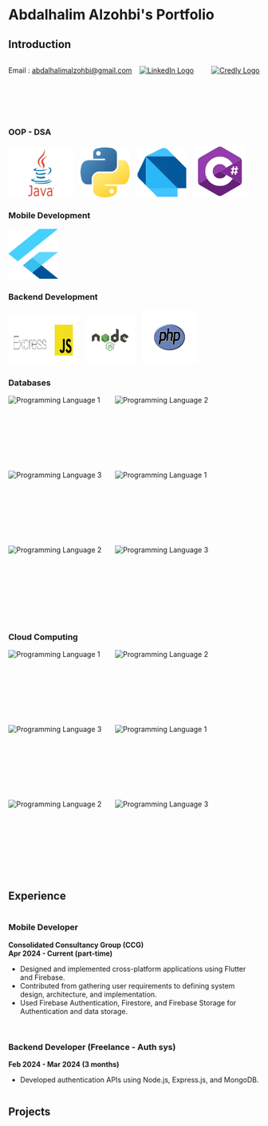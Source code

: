 # Abdalhalim Alzohbi's Portfolio

## Introduction

<div style="display: flex; align-items: center;">
    <div style="flex: 1;">
    
Email :  abdalhalimalzohbi@gmail.com
    </div>
    <div>
        <a href="https://www.linkedin.com/in/abdalhalimalzohbi/">
            <img src="https://static.licdn.com/sc/h/al2o9zrvru7aqj8e1x2rzsrca" alt="LinkedIn Logo" width="50" height="50">
        </a>
    </div>
    &nbsp;
    &nbsp;
    &nbsp;
    &nbsp;
    &nbsp;
    <div>
        <a href="https://www.credly.com/users/abdalhalimalzohbi/">
            <img src="https://images.credly.com/size/400x400/images/b685de69-03cf-402c-b8e3-62ecd0e2e949/blob.png" alt="Credly Logo" width="50" height="50">
        </a>
    </div>
</div>
<br>
<br>
<br>
<br>

### OOP - DSA

<div style="overflow-x: auto; white-space: nowrap;">
<img src="/assets/icons/java.jpeg" alt="Programming Language 1" style="display: inline-block; width: 130px; height: 100px; margin-right: 10px; background-color: white;">
    <img src="/assets/icons/python.png" alt="Programming Language 2" style="display: inline-block; width: 100px; height: 100px; margin-right: 10px;">
    <img src="/assets/icons/dart.png" alt="Programming Language 3" style="display: inline-block; width: 100px; height: 100px; margin-right: 10px;">
    <img src="/assets/icons/csharp.png" alt="Programming Language 3" style="display: inline-block; width: 105px; height: 105px; margin-right: 10px;">
 
</div>

### Mobile Development

<div style="overflow-x: auto; white-space: nowrap;">
    <img src="/assets/icons/flutter.png" alt="Programming Language 2" style="display: inline-block; width: 100px; height: 100px; margin-right: 10px;">
</div>

### Backend Development

<div>
    <img src="/assets/icons/express.jpg" alt="Programming Language 2" style="display: inline-block; width: 140px; height: 100px; margin-right: 10px;">
    <img src="/assets/icons/nodejs.svg" alt="Programming Language 2" style="display: inline-block; width: 100px; height: 100px; margin-right: 10px;">
    <img src="/assets/icons/php.png" alt="Programming Language 2" style="display: inline-block; width: 110px; height: 110px; margin-right: 10px;">


</div>

### Databases

<div>
        <img src="https://example.com/image_url_1.jpg" alt="Programming Language 1" style="display: inline-block; width: 200px; height: 150px; margin-right: 10px;">
    <img src="https://example.com/image_url_2.jpg" alt="Programming Language 2" style="display: inline-block; width: 200px; height: 150px; margin-right: 10px;">
    <img src="https://example.com/image_url_3.jpg" alt="Programming Language 3" style="display: inline-block; width: 200px; height: 150px; margin-right: 10px;">
        <img src="https://example.com/image_url_1.jpg" alt="Programming Language 1" style="display: inline-block; width: 200px; height: 150px; margin-right: 10px;">
    <img src="https://example.com/image_url_2.jpg" alt="Programming Language 2" style="display: inline-block; width: 200px; height: 150px; margin-right: 10px;">
    <img src="https://example.com/image_url_3.jpg" alt="Programming Language 3" style="display: inline-block; width: 200px; height: 150px; margin-right: 10px;">

</div>

### Cloud Computing

<div>
        <img src="https://example.com/image_url_1.jpg" alt="Programming Language 1" style="display: inline-block; width: 200px; height: 150px; margin-right: 10px;">
    <img src="https://example.com/image_url_2.jpg" alt="Programming Language 2" style="display: inline-block; width: 200px; height: 150px; margin-right: 10px;">
    <img src="https://example.com/image_url_3.jpg" alt="Programming Language 3" style="display: inline-block; width: 200px; height: 150px; margin-right: 10px;">
        <img src="https://example.com/image_url_1.jpg" alt="Programming Language 1" style="display: inline-block; width: 200px; height: 150px; margin-right: 10px;">
    <img src="https://example.com/image_url_2.jpg" alt="Programming Language 2" style="display: inline-block; width: 200px; height: 150px; margin-right: 10px;">
    <img src="https://example.com/image_url_3.jpg" alt="Programming Language 3" style="display: inline-block; width: 200px; height: 150px; margin-right: 10px;">

</div>

## Experience

<div style="display: flex; flex-wrap: wrap; gap: 1rem;">

  <div style="flex: 1; min-width: 300px;">
  
  ### Mobile Developer
  **Consolidated Consultancy Group (CCG)**  
  **Apr 2024 - Current (part-time)**
  
  - Designed and implemented cross-platform applications using Flutter and Firebase.
  - Contributed from gathering user requirements to defining system design, architecture, and implementation.
  - Used Firebase Authentication, Firestore, and Firebase Storage for Authentication and data storage.
  
  </div>

  <div style="flex: 1; min-width: 300px;">
  
  ### Backend Developer (Freelance - Auth sys)
  **Feb 2024 - Mar 2024 (3 months)**
  
  - Developed authentication APIs using Node.js, Express.js, and MongoDB.
  
  </div>

</div>

## Projects
